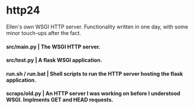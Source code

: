 # http24

Ellen's own WSGI HTTP server. Functionality written in one day, with some minor touch-ups after the fact.

#### src/main.py | The WSGI HTTP server.
#### src/test.py | A flask WSGI application.
#### run.sh / run.bat | Shell scripts to run the HTTP server hosting the flask application.
#### scraps/old.py | An HTTP server I was working on before I understood WSGI. Implments GET and HEAD requests.
